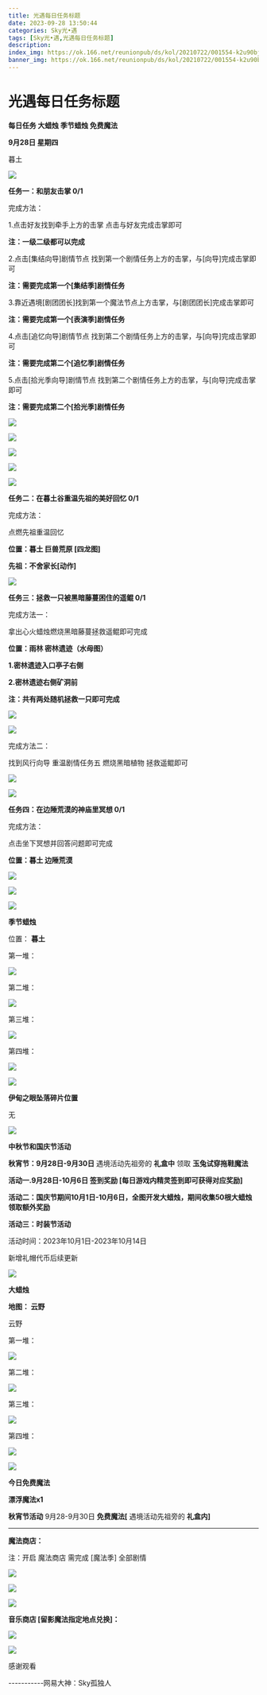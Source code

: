 ```yaml
---
title: 光遇每日任务标题
date: 2023-09-28 13:50:44
categories: Sky光•遇
tags: [Sky光•遇,光遇每日任务标题]
description: 
index_img: https://ok.166.net/reunionpub/ds/kol/20210722/001554-k2u90bj7ay.png?imageView&thumbnail=600x0&type=jpg
banner_img: https://ok.166.net/reunionpub/ds/kol/20210722/001554-k2u90bj7ay.png?imageView&thumbnail=600x0&type=jpg
---
```

# 光遇每日任务标题
**每日任务 大蜡烛 季节蜡烛 免费魔法**

 **9月28日 星期四**

暮土

![](https://img.166.net/reunionpub/ds/kol/20230928/001903-p0q25lneok.jpg)

 **任务一：和朋友击掌 0/1**

完成方法：

1.点击好友找到牵手上方的击掌 点击与好友完成击掌即可

 **注：一级二级都可以完成**

2.点击[集结向导]剧情节点 找到第一个剧情任务上方的击掌，与[向导]完成击掌即可

 **注：需要完成第一个[集结季]剧情任务**

3.靠近遇境[剧团团长]找到第一个魔法节点上方击掌，与[剧团团长]完成击掌即可

 **注：需要完成第一个[表演季]剧情任务**

4.点击[追忆向导]剧情节点 找到第二个剧情任务上方的击掌，与[向导]完成击掌即可

 **注：需要完成第二个[追忆季]剧情任务**

5.点击[拾光季向导]剧情节点 找到第二个剧情任务上方的击掌，与[向导]完成击掌即可

 **注：需要完成第二个[拾光季]剧情任务**

![](https://img.166.net/reunionpub/ds/kol/20230928/001355-we6mb8vlhz.jpeg)

![](https://img.166.net/reunionpub/ds/kol/20230928/001403-srusdvjq32.jpeg)

![](https://img.166.net/reunionpub/ds/kol/20230928/001417-4fqs5n8mtr.png)

![](https://img.166.net/reunionpub/ds/kol/20230928/001426-wefz91qa3s.jpg)

![](https://img.166.net/reunionpub/ds/kol/20230928/001433-4bdhf2erwq.jpg)

 **任务二：在暮土谷重温先祖的美好回忆 0/1**

完成方法：

点燃先祖重温回忆

 **位置：暮土 巨兽荒原 [四龙图]**

 **先祖：不舍家长[动作]**

![](https://img.166.net/reunionpub/ds/kol/20230928/001505-wqzo3bm0fy.jpg)

 **任务三：拯救一只被黑暗藤蔓困住的遥鲲 0/1**

完成方法一：

拿出心火蜡烛燃烧黑暗藤蔓拯救遥鲲即可完成

 **位置：雨林 密林遗迹（水母图）**

 **1.密林遗迹入口亭子右侧**

 **2.密林遗迹右侧矿洞前**

 **注：共有两处随机拯救一只即可完成**

![](https://img.166.net/reunionpub/ds/kol/20230928/001543-mcz3r204eu.png)

![](https://img.166.net/reunionpub/ds/kol/20230928/001557-emfoydzuks.png)

完成方法二：

找到风行向导 重温剧情任务五 燃烧黑暗植物 拯救遥鲲即可

![](https://img.166.net/reunionpub/ds/kol/20230928/001617-ufj5vthsw4.jpeg)

![](https://img.166.net/reunionpub/ds/kol/20230928/001643-jy5vucdolz.png)

 **任务四：在边陲荒漠的神庙里冥想 0/1**

完成方法：

点击坐下冥想并回答问题即可完成

 **位置：暮土 边陲荒漠**

![](https://img.166.net/reunionpub/ds/kol/20230928/001656-0tgi7bsy1f.jpeg)

![](https://img.166.net/reunionpub/ds/kol/20230928/001704-n5j7yufvbe.jpeg)

![](https://img.166.net/reunionpub/ds/kol/20230502/053253-tkp31d0r2j.png)

 **季节蜡烛**

位置： **暮土**

第一堆：

![](https://img.166.net/reunionpub/ds/kol/20230928/000114-56j9sskdbf.jpeg)

第二堆：

![](https://img.166.net/reunionpub/ds/kol/20230928/000203-oz0s7rnd9k.jpeg)

第三堆：

![](https://img.166.net/reunionpub/ds/kol/20230928/000212-s1o4pg9zrd.jpeg)

第四堆：

![](https://img.166.net/reunionpub/ds/kol/20230928/000220-j3wyfsekpi.jpeg)

![](https://img.166.net/reunionpub/ds/kol/20230502/053253-tkp31d0r2j.png)

 **伊甸之眼坠落碎片位置**

无

![](https://img.166.net/reunionpub/ds/kol/20230502/053253-tkp31d0r2j.png)

 **中秋节和国庆节活动**

 **秋宵节：9月28日-9月30日** 遇境活动先祖旁的 **礼盒中** 领取 **玉兔试穿拖鞋魔法**

 **活动一.9月28日-10月6日 签到奖励 [每日游戏内精灵签到即可获得对应奖励]**

 **活动二：国庆节期间10月1日-10月6日，全图开发大蜡烛，期间收集50根大蜡烛领取额外奖励**

 **活动三：时装节活动**

活动时间：2023年10月1日-2023年10月14日

新增礼帽代币后续更新

![](https://img.166.net/reunionpub/ds/kol/20230501/003537-boqnslm12s.png)

 **大蜡烛**

 **地图： 云野**

云野

第一堆：

![](https://img.166.net/reunionpub/ds/kol/20230928/000409-1gojz648i7.png)

第二堆：

![](https://img.166.net/reunionpub/ds/kol/20230928/001026-37a4rw82k9.png)

第三堆：

![](https://img.166.net/reunionpub/ds/kol/20230928/001045-h432p9qvum.png)

第四堆：

![](https://img.166.net/reunionpub/ds/kol/20230928/001055-5jm9qk0g4l.png)

![](https://img.166.net/reunionpub/ds/kol/20221018/100256-wzutnocka0.png)

 **今日免费魔法**

 **漂浮魔法x1**

 **秋宵节活动** 9月28-9月30日 **免费魔法[** 遇境活动先祖旁的 **礼盒内]**

 ****

**魔法商店：**

注：开启 魔法商店 需完成 [魔法季] 全部剧情

![](https://img.166.net/reunionpub/ds/kol/20221018/100559-oibznvdtus.png)

![](https://img.166.net/reunionpub/ds/kol/20230928/001216-zyv2798c1o.jpeg)

![](https://img.166.net/reunionpub/ds/kol/20230928/005151-w4k3jlcpo0.jpg)

 **音乐商店 [留影魔法指定地点兑换]：**

![](https://img.166.net/reunionpub/ds/kol/20230925/000701-6btzjfysqk.jpeg)

![](https://img.166.net/reunionpub/ds/kol/20230502/235738-ls601349yq.png)

感谢观看

\-----------网易大神：Sky孤独人

